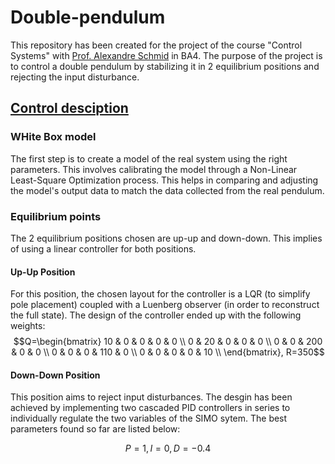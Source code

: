 # Double-pendulum

This repository has been created for the project of the course "Control Systems" with <a href="https://people.epfl.ch/alexandre.schmid">Prof. Alexandre Schmid</a> in BA4. The purpose of the project is to control a double pendulum by stabilizing it in 2 equilibrium positions and rejecting the input disturbance. 

## [Control desciption](Project_brief/Control_Systems_Lab_report.pdf)

### WHite Box model
The first step is to create a model of the real system using the right parameters. This involves calibrating the model through a Non-Linear Least-Square Optimization process. This helps in comparing and adjusting the model's output data to match the data collected from the real pendulum.

### Equilibrium points
The 2 equilibrium positions chosen are up-up and down-down. This implies of using a linear controller for both positions.

#### Up-Up Position
For this position, the chosen layout for the controller is a LQR (to simplify pole placement) coupled with a Luenberg observer (in order to reconstruct the full state). The design of the controller ended up with the following weights: 
$$Q=\begin{bmatrix}
10 & 0 & 0 & 0 & 0 \\
0 & 20 & 0 & 0 & 0 \\
0 & 0 & 200 & 0 & 0 \\
0 & 0 & 0 & 110 & 0 \\
0 & 0 & 0 & 0 & 10 \\
\end{bmatrix}, R=350$$ 

#### Down-Down Position
This position aims to reject input disturbances. The desgin has been achieved by implementing two cascaded PID controllers in series to individually regulate the two variables of the SIMO sytem. The best parameters found so far are listed below: 

$$ P=1, I=0, D=-0.4$$
